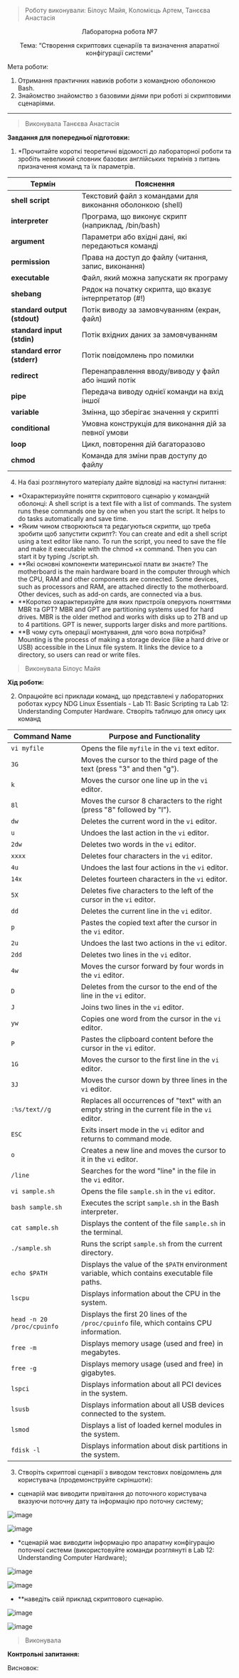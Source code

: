 > Роботу виконували: Білоус Майя, Коломієць Артем, Танєєва Анастасія
<p align="center"> 
Лабораторна робота №7
</p>

<p align="center"> 
Тема: “Створення скриптових сценаріїв та визначення апаратної конфігурації системи”
</p>

Мета роботи: 

1. Отримання практичних навиків роботи з командною оболонкою Bash.
2. Знайомство знайомство з базовими діями при роботі зі скриптовими сценаріями.




---

> Виконувала Танєєва Анастасія

__Завдання для попередньої підготовки:__

1. *Прочитайте короткі теоретичні відомості до лабораторної роботи та зробіть невеликий словник базових англійських термінів з питань призначення команд та їх параметрів.

| **Термін**                | **Пояснення**                                                        |
|---------------------------|----------------------------------------------------------------------|
| **shell script**           | Текстовий файл з командами для виконання оболонкою (shell)           |
| **interpreter**            | Програма, що виконує скрипт (наприклад, /bin/bash)                   |
| **argument**               | Параметри або вхідні дані, які передаються команді                    |
| **permission**             | Права на доступ до файлу (читання, запис, виконання)                 |
| **executable**             | Файл, який можна запускати як програму                               |
| **shebang**                | Рядок на початку скрипта, що вказує інтерпретатор (#!)               |
| **standard output (stdout)** | Потік виводу за замовчуванням (екран, файл)                        |
| **standard input (stdin)** | Потік вхідних даних за замовчуванням                                 |
| **standard error (stderr)**| Потік повідомлень про помилки                                        |
| **redirect**               | Перенаправлення вводу/виводу у файл або інший потік                  |
| **pipe**                   | Передача виводу однієї команди на вхід іншої                         |
| **variable**               | Змінна, що зберігає значення у скрипті                              |
| **conditional**            | Умовна конструкція для виконання дій за певної умови                 |
| **loop**                   | Цикл, повторення дій багаторазово                                   |
| **chmod**                  | Команда для зміни прав доступу до файлу                             |

4. На базі розглянутого матеріалу дайте відповіді на наступні питання:
- *Охарактеризуйте поняття скриптового сценарію у командній оболонці:
  A shell script is a text file with a list of commands. The system runs these commands one by one when you start the script. It helps to do tasks automatically and save time.
- *Яким чином створюються та редагуються скрипти, що треба зробити щоб запустити скрипт?:
  You can create and edit a shell script using a text editor like nano. To run the script, you need to save the file and make it executable with the chmod +x command. Then you can start it by typing ./script.sh.
- **Які основні компоненти материнської плати ви знаєте?
  The motherboard is the main hardware board in the computer through which the CPU, RAM and other components are connected. Some devices, such as processors and RAM, are attached directly to the motherboard. Other devices, such as add-on cards, are connected via a bus.
- **Коротко охарактеризуйте для яких пристроїв оперують поняттями MBR та GPT?
  MBR and GPT are partitioning systems used for hard drives.
MBR is the older method and works with disks up to 2TB and up to 4 partitions.
GPT is newer, supports larger disks and more partitions.
- **В чому суть операції монтування, для чого вона потрібна?
  Mounting is the process of making a storage device (like a hard drive or USB) accessible in the Linux file system. It links the device to a directory, so users can read or write files.
  
> Виконувала Білоус Майя

__Хід роботи:__

2. Опрацюйте всі приклади команд, що представлені у лабораторних роботах курсу NDG Linux Essentials - Lab 11: Basic Scripting та Lab 12: Understanding Computer Hardware. Створіть таблицю для опису цих команд

| **Command Name**                | **Purpose and Functionality**                                                                      |
|----------------------------------|---------------------------------------------------------------------------------------------------|
| `vi myfile`                      | Opens the file `myfile` in the `vi` text editor.                                                   |
| `3G`                             | Moves the cursor to the third page of the text (press "3" and then "g").                          |
| `k`                               | Moves the cursor one line up in the `vi` editor.                                                  |
| `8l`                              | Moves the cursor 8 characters to the right (press "8" followed by "l").                           |
| `dw`                              | Deletes the current word in the `vi` editor.                                                      |
| `u`                               | Undoes the last action in the `vi` editor.                                                        |
| `2dw`                             | Deletes two words in the `vi` editor.                                                             |
| `xxxx`                            | Deletes four characters in the `vi` editor.                                                       |
| `4u`                              | Undoes the last four actions in the `vi` editor.                                                  |
| `14x`                             | Deletes fourteen characters in the `vi` editor.                                                   |
| `5X`                              | Deletes five characters to the left of the cursor in the `vi` editor.                             |
| `dd`                              | Deletes the current line in the `vi` editor.                                                      |
| `p`                               | Pastes the copied text after the cursor in the `vi` editor.                                       |
| `2u`                              | Undoes the last two actions in the `vi` editor.                                                   |
| `2dd`                             | Deletes two lines in the `vi` editor.                                                             |
| `4w`                              | Moves the cursor forward by four words in the `vi` editor.                                        |
| `D`                               | Deletes from the cursor to the end of the line in the `vi` editor.                                |
| `J`                               | Joins two lines in the `vi` editor.                                                               |
| `yw`                              | Copies one word from the cursor in the `vi` editor.                                               |
| `P`                               | Pastes the clipboard content before the cursor in the `vi` editor.                                |
| `1G`                              | Moves the cursor to the first line in the `vi` editor.                                            |
| `3J`                              | Moves the cursor down by three lines in the `vi` editor.                                          |
| `:%s/text//g`                     | Replaces all occurrences of "text" with an empty string in the current file in the `vi` editor.   |
| `ESC`                             | Exits insert mode in the `vi` editor and returns to command mode.                                 |
| `o`                               | Creates a new line and moves the cursor to it in the `vi` editor.                                 |
| `/line`                           | Searches for the word "line" in the file in the `vi` editor.                                      |
| `vi sample.sh`                    | Opens the file `sample.sh` in the `vi` editor.                                                    |
| `bash sample.sh`                  | Executes the script `sample.sh` in the Bash interpreter.                                          |
| `cat sample.sh`                   | Displays the content of the file `sample.sh` in the terminal.                                     |
| `./sample.sh`                     | Runs the script `sample.sh` from the current directory.                                            |
| `echo $PATH`                      | Displays the value of the `$PATH` environment variable, which contains executable file paths.     |
| `lscpu`                           | Displays information about the CPU in the system.                                                 |
| `head -n 20 /proc/cpuinfo`        | Displays the first 20 lines of the `/proc/cpuinfo` file, which contains CPU information.          |
| `free -m`                         | Displays memory usage (used and free) in megabytes.                                               |
| `free -g`                         | Displays memory usage (used and free) in gigabytes.                                               |
| `lspci`                           | Displays information about all PCI devices in the system.                                         |
| `lsusb`                           | Displays information about all USB devices connected to the system.                               |
| `lsmod`                           | Displays a list of loaded kernel modules in the system.                                           |
| `fdisk -l`                        | Displays information about disk partitions in the system.                                         |


3. Створіть скриптові сценарії з виводом текстових повідомлень для користувача (продемонструйте скріншоти):
- сценарій має виводити привітання до поточного користувача вказуючи поточну дату та інформацію про поточну систему;

![image](https://github.com/user-attachments/assets/2a8660e2-98c8-40ad-ab18-f5d3eefd940c)

![image](https://github.com/user-attachments/assets/11eaa41c-c717-4b70-a9c4-5e6074b21e32)

- *сценарій має виводити інформацію про апаратну конфігурацію поточної системи (використовуйте команди розглянуті в Lab 12: Understanding Computer Hardware);

![image](https://github.com/user-attachments/assets/8ebfab2e-d1a8-4971-ba2f-114bf13fdf94)

![image](https://github.com/user-attachments/assets/c6084db9-7501-4318-9c2d-ebc80df11ddc)

- **наведіть свій приклад скриптового сценарію.

![image](https://github.com/user-attachments/assets/9042fbab-e32a-4cf9-9ead-bc9ae1367db6)

![image](https://github.com/user-attachments/assets/18b1543c-51d5-4435-b05d-762d30c4d8aa)

> Виконувала 

__Контрольні запитання:__

Висновок:
